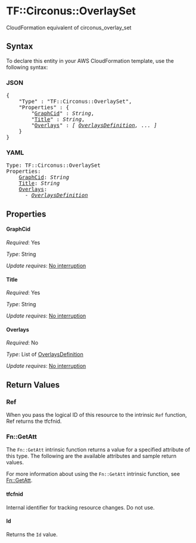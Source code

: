 # TF::Circonus::OverlaySet

CloudFormation equivalent of circonus_overlay_set

## Syntax

To declare this entity in your AWS CloudFormation template, use the following syntax:

### JSON

<pre>
{
    "Type" : "TF::Circonus::OverlaySet",
    "Properties" : {
        "<a href="#graphcid" title="GraphCid">GraphCid</a>" : <i>String</i>,
        "<a href="#title" title="Title">Title</a>" : <i>String</i>,
        "<a href="#overlays" title="Overlays">Overlays</a>" : <i>[ <a href="overlaysdefinition.md">OverlaysDefinition</a>, ... ]</i>
    }
}
</pre>

### YAML

<pre>
Type: TF::Circonus::OverlaySet
Properties:
    <a href="#graphcid" title="GraphCid">GraphCid</a>: <i>String</i>
    <a href="#title" title="Title">Title</a>: <i>String</i>
    <a href="#overlays" title="Overlays">Overlays</a>: <i>
      - <a href="overlaysdefinition.md">OverlaysDefinition</a></i>
</pre>

## Properties

#### GraphCid

_Required_: Yes

_Type_: String

_Update requires_: [No interruption](https://docs.aws.amazon.com/AWSCloudFormation/latest/UserGuide/using-cfn-updating-stacks-update-behaviors.html#update-no-interrupt)

#### Title

_Required_: Yes

_Type_: String

_Update requires_: [No interruption](https://docs.aws.amazon.com/AWSCloudFormation/latest/UserGuide/using-cfn-updating-stacks-update-behaviors.html#update-no-interrupt)

#### Overlays

_Required_: No

_Type_: List of <a href="overlaysdefinition.md">OverlaysDefinition</a>

_Update requires_: [No interruption](https://docs.aws.amazon.com/AWSCloudFormation/latest/UserGuide/using-cfn-updating-stacks-update-behaviors.html#update-no-interrupt)

## Return Values

### Ref

When you pass the logical ID of this resource to the intrinsic `Ref` function, Ref returns the tfcfnid.

### Fn::GetAtt

The `Fn::GetAtt` intrinsic function returns a value for a specified attribute of this type. The following are the available attributes and sample return values.

For more information about using the `Fn::GetAtt` intrinsic function, see [Fn::GetAtt](https://docs.aws.amazon.com/AWSCloudFormation/latest/UserGuide/intrinsic-function-reference-getatt.html).

#### tfcfnid

Internal identifier for tracking resource changes. Do not use.

#### Id

Returns the <code>Id</code> value.

